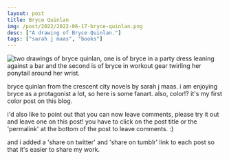 ```yaml
---
layout: post
title: Bryce Quinlan
img: /post/2022/2022-06-17-bryce-quinlan.png
desc: ["A drawing of Bryce Quinlan."]
tags: ["sarah j maas", "books"]
---
```


![two drawings of bryce quinlan, one is of bryce in a party dress leaning against a bar and the second is of bryce in workout gear twirling her ponytail around her wrist.](http://www.icefairy.net/artlog/2022-06-17-bryce-quinlan.png)

bryce quinlan from the crescent city novels by sarah j maas. i am enjoying bryce as a protagonist a lot, so here is some fanart. also, color!? it's my first color post on this blog.

i'd also like to point out that you can now leave comments, please try it out and leave one on this post! you have to click on the post title or the 'permalink' at the bottom of the post to leave comments. :)

and i added a 'share on twitter' and 'share on tumblr' link to each post so that it's easier to share my work. 
